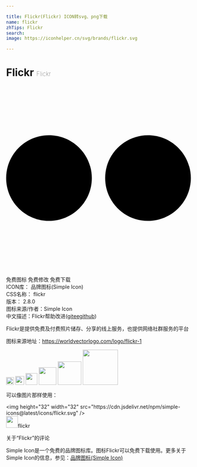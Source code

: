 ```yaml
---

title: Flickr(Flickr) ICON转svg、png下载
name: flickr
zhTips: Flickr
search: 
image: https://iconhelper.cn/svg/brands/flickr.svg

---
```


# Flickr  <small style="font-size: 60%;font-weight: 100">Flickr</small>

<div id="svg" class="svg-wrap">
<svg role="img" viewBox="0 0 24 24" xmlns="http://www.w3.org/2000/svg"><title>Flickr icon</title><path d="M0 12c0 3.074 2.494 5.564 5.565 5.564 3.075 0 5.569-2.49 5.569-5.564S8.641 6.436 5.565 6.436C2.495 6.436 0 8.926 0 12zm12.866 0c0 3.074 2.493 5.564 5.567 5.564C21.496 17.564 24 15.074 24 12s-2.492-5.564-5.564-5.564c-3.075 0-5.57 2.49-5.57 5.564z"/></svg>
</div>
<detail full-name='flickr'></detail>

<div class="detail-page">
<p>
<span><span class="badge-success badge">免费图标</span> <span class="badge-success badge">免费修改</span>  <span class="badge-success badge">免费下载</span> </span>
<br/>
<span>
ICON库：
<span class="badge-secondary badge">品牌图标(Simple Icon)</span> 
</span>
<br/>
<span>
CSS名称：
<span class="badge-secondary badge">flickr</span> 
</span>

<br/>
<span>
版本：
<span class="badge-secondary badge">2.8.0</span> 
</span>
<br/>
<span>图标来源/作者：<span class="badge-light badge">Simple Icon</span></span> 
<br/>
<span class="zh-detail">中文描述：<span class="badge-primary badge">Flickr</span><span class="help-link"><span>帮助改进</span>(<a href="https://gitee.com/liuwave/icon-helper/edit/master/json/brands/flickr.json" target="_blank" rel="noopener noreferrer">gitee</a><a href="https://github.com/liuwave/icon-helper/edit/master/json/brands/flickr.json" target="_blank" rel="noopener noreferrer">github</a></span>)</span><br/>
</p>
</div><div class="description description alert alert-light"><p>Flickr是提供免费及付费照片储存、分享的线上服务，也提供网络社群服务的平台</p><p>图标来源地址：<a href="https://worldvectorlogo.com/logo/flickr-1" target="_blank" rel="noopener noreferrer">https://worldvectorlogo.com/logo/flickr-1</a></p></div>
<div class="alert alert-dark">
<img height="21" width="21" src="https://cdn.jsdelivr.net/npm/simple-icons@latest/icons/flickr.svg" />
<img height="24" width="24" src="https://cdn.jsdelivr.net/npm/simple-icons@latest/icons/flickr.svg" />
<img height="32" width="32" src="https://cdn.jsdelivr.net/npm/simple-icons@latest/icons/flickr.svg" />
<img height="48" width="48" src="https://cdn.jsdelivr.net/npm/simple-icons@latest/icons/flickr.svg" />
<img height="64" width="64" src="https://cdn.jsdelivr.net/npm/simple-icons@latest/icons/flickr.svg" />
<img height="96" width="96" src="https://cdn.jsdelivr.net/npm/simple-icons@latest/icons/flickr.svg" />

</div>
<div>
  <p>可以像图片那样使用：    
  </p>
  <div class="alert alert-primary" style="font-size: 14px">
    &lt;img height="32" width="32" src="https://cdn.jsdelivr.net/npm/simple-icons@latest/icons/flickr.svg" /&gt;
    <copy-btn content='<img height="32" width="32" src="https://cdn.jsdelivr.net/npm/simple-icons@latest/icons/flickr.svg" />'></copy-btn>
  </div>
  <div class="alert alert-secondary">
    <img height="32" width="32" src="https://cdn.jsdelivr.net/npm/simple-icons@latest/icons/flickr.svg" />flickr
    <copy-btn content="flickr" btn-title="复制图标名称"></copy-btn>
  </div>
</div>

<Vssue title="关于“Flickr”的评论" >关于“Flickr”的评论</Vssue>


<div><p>Simple Icon是一个免费的品牌图标库。图标Flickr可以免费下载使用。更多关于  Simple Icon的信息，参见：<a target="_blank" href="https://iconhelper.cn/brands.html">品牌图标(Simple Icon)</a>
</p></div>
